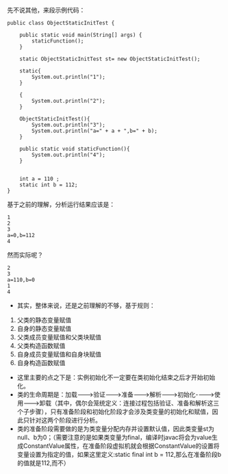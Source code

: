 先不说其他，来段示例代码：
```language
public class ObjectStaticInitTest {

	public static void main(String[] args) {
		staticFunction();
	}
	
	static ObjectStaticInitTest st= new ObjectStaticInitTest();
	
	static{
		System.out.println("1");
	}
	
	{
		System.out.println("2");
	}
	
	ObjectStaticInitTest(){
		System.out.println("3");
		System.out.println("a=" + a + ",b=" + b);
	}

	public static void staticFunction(){
		System.out.println("4");
	}
	
	
	int a = 110 ;
	static int b = 112;
}
```
基于之前的理解，分析运行结果应该是：
```language
1
2
3
a=0,b=112
4
```
然而实际呢？
```language
2
3
a=110,b=0
1
4
```
- 其实，整体来说，还是之前理解的不够，基于规则：
1. 父类的静态变量赋值
2. 自身的静态变量赋值
3. 父类成员变量赋值和父类块赋值
4. 父类构造函数赋值
5. 自身成员变量赋值和自身块赋值
6. 自身构造函数赋值
- 这里主要的点之下是：实例初始化不一定要在类初始化结束之后才开始初始化。
- 类的生命周期是：加载--->验证--->准备--->解析--->初始化---->使用--->卸载（其中，偶尔会笼统定义：连接过程包括验证、准备和解析这三个子步骤），只有准备阶段和初始化阶段才会涉及类变量的初始化和赋值，因此只针对这两个阶段进行分析。
- 类的准备阶段需要做的是为类变量分配内存并设置默认值，因此类变量st为null、b为0；（需要注意的是如果类变量为final，编译时javac将会为value生成ConstantValue属性，在准备阶段虚拟机就会根据ConstantValue的设置将变量设置为指定的值，如果这里定义:static final int b = 112,那么在准备阶段b的值就是112,而不）

